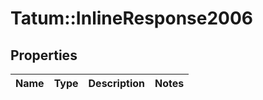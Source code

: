 # Tatum::InlineResponse2006

## Properties
Name | Type | Description | Notes
------------ | ------------- | ------------- | -------------

